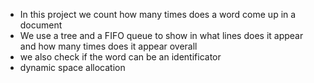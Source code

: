  - In this project we count how many times does a word come up in a document
 - We use a tree and a FIFO queue to show in what lines does it appear and how many times does it appear overall
 - we also check if the word can be an identificator
 - dynamic space allocation
